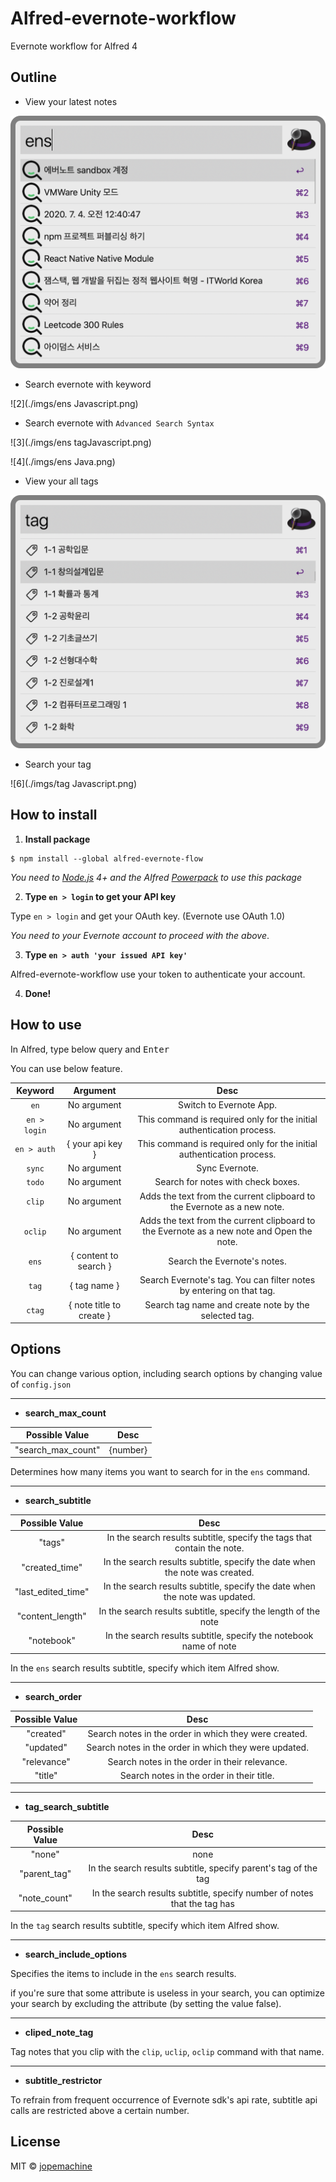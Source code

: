 # Alfred-evernote-workflow

Evernote workflow for Alfred 4

## Outline

* View your latest notes

![1](./imgs/ens.png)

* Search evernote with keyword

![2](./imgs/ens Javascript.png)

* Search evernote with `Advanced Search Syntax`

![3](./imgs/ens tagJavascript.png)

![4](./imgs/ens Java.png)

* View your all tags

![5](./imgs/tag.png)

* Search your tag

![6](./imgs/tag Javascript.png)

## How to install

1. **Install package**
```
$ npm install --global alfred-evernote-flow
```

*You need to [Node.js](https://nodejs.org) 4+ and the Alfred [Powerpack](https://www.alfredapp.com/powerpack/) to use this package*

2. **Type `en > login`  to get your API key**

Type `en > login` and get your OAuth key.
(Evernote use OAuth 1.0)

*You need to your Evernote account to proceed with the above*.

3. **Type `en > auth 'your issued API key'`**

Alfred-evernote-workflow use your token to authenticate your account.


4. **Done!**

## How to use

In Alfred, type below query and <kbd>Enter</kbd>

You can use below feature.

|  Keyword  | Argument |   Desc   |
|:----:|:----:|:----:|
|  `en`  | No argument |   Switch to Evernote App.   |
|  `en > login`  |  No argument  |    This command is required only for the initial authentication process.    |
|  `en > auth`  | { your api key } |    This command is required only for the initial authentication process.    |
|  `sync`  |   No argument   |    Sync Evernote.    |
|  `todo`  |   No argument   |    Search for notes with check boxes.    |
|  `clip`  |   No argument   |    Adds the text from the current clipboard to the Evernote as a new note.    |
|  `oclip`  |   No argument   |    Adds the text from the current clipboard to the Evernote as a new note and Open the note.    |
|  `ens`  | { content to search } |    Search the Evernote's notes.    |
|  `tag`  | { tag name } |    Search Evernote's tag. You can filter notes by entering on that tag.    |
|  `ctag`  | { note title to create } | Search tag name and create note by the selected tag. |

## Options

You can change various option, including search options by changing value of `config.json`

<hr>

* **search_max_count**

| Possible Value | Desc |
|:----:|:----:|
| "search_max_count" | {number} |

Determines how many items you want to search for in the `ens` command.

<hr>

* **search_subtitle**

| Possible Value | Desc |
|:----:|:----:|
| "tags" |  In the search results subtitle, specify the tags that contain the note. |
| "created_time" | In the search results subtitle, specify the date when the note was created. |
| "last_edited_time" |  In the search results subtitle, specify the date when the note was updated.  |
| "content_length" |  In the search results subtitle, specify the length of the note |
| "notebook" |   In the search results subtitle, specify the notebook name of note |

In the `ens` search results subtitle, specify which item Alfred show.

<hr>

* **search_order**

| Possible Value | Desc |
|:----:|:----:|
| "created" | Search notes in the order in which they were created. |
| "updated" | Search notes in the order in which they were updated. |
| "relevance" | Search notes in the order in their relevance. |
| "title" | Search notes in the order in their title. |

<hr>

* **tag_search_subtitle**

| Possible Value | Desc |
|:----:|:----:|
| "none" | none |
| "parent_tag" | In the search results subtitle, specify parent's tag of the tag |
| "note_count" |  In the search results subtitle, specify number of notes that the tag has |

In the `tag` search results subtitle, specify which item Alfred show.

<hr>

* **search_include_options**

Specifies the items to include in the `ens` search results.

if you're sure that some attribute is useless in your search, you can optimize your search by excluding the attribute (by setting the value false).

<hr>

* **cliped_note_tag**

Tag notes that you clip with the `clip`, `uclip`, `oclip` command with that name.

<hr>

* **subtitle_restrictor**

To refrain from frequent occurrence of Evernote sdk's api rate, subtitle api calls are restricted above a certain number.

## License

MIT © [jopemachine](https://github.com/jopemachine/Alfred-evernote-workflow)
